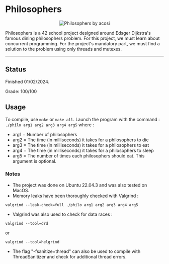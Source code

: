 # Philosophers

<p align="center">
  <img src="https://github.com/ArenKae/42-badges/blob/main/philosopherse.png" alt="Philosophers by acosi">
</p>

Philosophers is a 42 school project designed around Edsger Dijkstra's famous dining philosophers problem. For this project, we must learn about concurrent programming. For the project's mandatory part, we must find a solution to the problem using only threads and mutexes.

---

## Status
Finished 01/02/2024.

Grade: 100/100

## Usage
To compile, use ```make``` or ```make all```.
Launch the program with the command : ```./philo arg1 arg2 arg3 arg4 arg5```
where :
- arg1 = Number of philosophers
- arg2 = The time (in milliseconds) it takes for a philosophers to die
- arg3 = The time (in milliseconds) it takes for a philosophers to eat
- arg4 = The time (in milliseconds) it takes for a philosophers to sleep
- arg5 = The number of times each philosophers should eat. This argument is optional.

### Notes
- The project was done on Ubuntu 22.04.3 and was also tested on MacOS.
- Memory leaks have been thoroughly checked with Valgrind :
```
valgrind --leak-check=full ./philo arg1 arg2 arg3 arg4 arg5
```
- Valgrind was also used to check for data races :
```
valgrind --tool=drd
```
or
```
valgrind --tool=helgrind
```
- The flag "-fsanitize=thread" can also be used to compile with ThreadSanitizer and check for additional thread errors.
